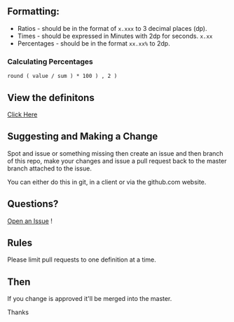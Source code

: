 ## Formatting:

+ Ratios - should be in the format of `x.xxx` to 3 decimal places (dp).
+ Times - should be expressed in Minutes with 2dp for seconds. `x.xx`
+ Percentages - should be in the format `xx.xx%` to 2dp.


### Calculating Percentages

    round ( value / sum ) * 100 ) , 2 )  



## View the definitons

[Click Here](https://github.com/OnsideFC/Definitions/blob/gh-pages/DEFINITIONS.md)

## Suggesting and Making a Change

Spot and issue or something missing then create an issue and then branch of this repo, 
make your changes and issue a pull request back to the master branch attached to the issue.

You can either do this in git, in a client or via the github.com website.

## Questions?

[Open an Issue](https://github.com/OnsideFC/definitions/issues/new) !

## Rules

Please limit pull requests to one definition at a time.

## Then

If you change is approved it'll be merged into the master.

Thanks
